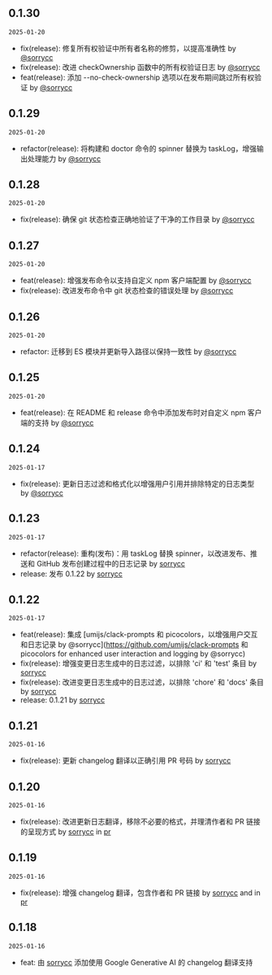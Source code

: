 ## 0.1.30

`2025-01-20`

- fix(release): 修复所有权验证中所有者名称的修剪，以提高准确性 by [@sorrycc](https://github.com/sorrycc)
- fix(release): 改进 checkOwnership 函数中的所有权验证日志 by [@sorrycc](https://github.com/sorrycc)
- feat(release): 添加 --no-check-ownership 选项以在发布期间跳过所有权验证 by [@sorrycc](https://github.com/sorrycc)


## 0.1.29

`2025-01-20`

- refactor(release): 将构建和 doctor 命令的 spinner 替换为 taskLog，增强输出处理能力 by [@sorrycc](https://github.com/sorrycc)


## 0.1.28

`2025-01-20`

- fix(release): 确保 git 状态检查正确地验证了干净的工作目录 by [@sorrycc](https://github.com/sorrycc)


## 0.1.27

`2025-01-20`

- feat(release): 增强发布命令以支持自定义 npm 客户端配置 by [@sorrycc](https://github.com/sorrycc)
- fix(release): 改进发布命令中 git 状态检查的错误处理 by [@sorrycc](https://github.com/sorrycc)


## 0.1.26

`2025-01-20`

- refactor: 迁移到 ES 模块并更新导入路径以保持一致性 by [@sorrycc](https://github.com/sorrycc)


## 0.1.25

`2025-01-20`

- feat(release): 在 README 和 release 命令中添加发布时对自定义 npm 客户端的支持 by [@sorrycc](https://github.com/sorrycc)


## 0.1.24

`2025-01-17`

- fix(release): 更新日志过滤和格式化以增强用户引用并排除特定的日志类型 by [@sorrycc](https://github.com/sorrycc)


## 0.1.23

`2025-01-17`

- refactor(release): 重构(发布)：用 taskLog 替换 spinner，以改进发布、推送和 GitHub 发布创建过程中的日志记录 by [sorrycc](https://github.com/sorrycc)
- release: 发布 0.1.22 by [sorrycc](https://github.com/sorrycc)


## 0.1.22

`2025-01-17`

- feat(release): 集成 [umijs/clack-prompts 和 picocolors，以增强用户交互和日志记录 by @sorrycc](https://github.com/umijs/clack-prompts 和 picocolors for enhanced user interaction and logging by @sorrycc)
- fix(release): 增强变更日志生成中的日志过滤，以排除 'ci' 和 'test' 条目 by [sorrycc](https://github.com/sorrycc)
- fix(release): 改进变更日志生成中的日志过滤，以排除 'chore' 和 'docs' 条目 by [sorrycc](https://github.com/sorrycc)
- release: 0.1.21 by [sorrycc](https://github.com/sorrycc)


## 0.1.21

`2025-01-16`

- fix(release): 更新 changelog 翻译以正确引用 PR 号码 by [sorrycc](https://github.com/sorrycc)


## 0.1.20

`2025-01-16`

- fix(release): 改进更新日志翻译，移除不必要的格式，并理清作者和 PR 链接的呈现方式 by [sorrycc](https://github.com/sorrycc) in [pr](url)


## 0.1.19

`2025-01-16`

- fix(release): 增强 changelog 翻译，包含作者和 PR 链接 by [sorrycc](https://github.com/sorrycc) and in [pr](url)


## 0.1.18

`2025-01-16`

- feat: 由 [sorrycc](https://github.com/sorrycc) 添加使用 Google Generative AI 的 changelog 翻译支持


